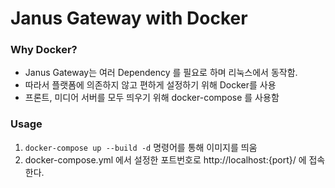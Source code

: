 # Janus Gateway with Docker

### Why Docker?

- Janus Gateway는 여러 Dependency 를 필요로 하며 리눅스에서 동작함.
- 따라서 플랫폼에 의존하지 않고 편하게 설정하기 위해 Docker를 사용
- 프론트, 미디어 서버를 모두 띄우기 위해 docker-compose 를 사용함

### Usage

1. `docker-compose up --build -d` 명령어를 통해 이미지를 띄움
2. docker-compose.yml 에서 설정한 포트번호로 http://localhost:{port}/ 에 접속한다.
